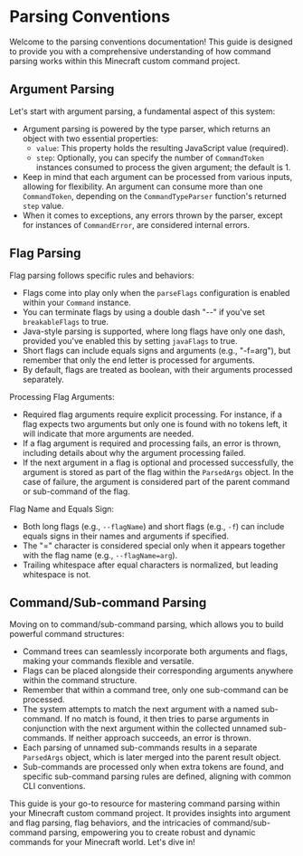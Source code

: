 # Parsing Conventions

Welcome to the parsing conventions documentation! This guide is designed to
provide you with a comprehensive understanding of how command parsing works
within this Minecraft custom command project.

## Argument Parsing

Let's start with argument parsing, a fundamental aspect of this system:

- Argument parsing is powered by the type parser, which returns an object with
  two essential properties:
  - `value`: This property holds the resulting JavaScript value (required).
  - `step`: Optionally, you can specify the number of `CommandToken` instances
  consumed to process the given argument; the default is 1.
- Keep in mind that each argument can be processed from various inputs, allowing
  for flexibility. An argument can consume more than one `CommandToken`, depending
  on the `CommandTypeParser` function's returned `step` value.
- When it comes to exceptions, any errors thrown by the parser, except for
  instances of `CommandError`, are considered internal errors.

## Flag Parsing

Flag parsing follows specific rules and behaviors:

- Flags come into play only when the `parseFlags` configuration is enabled within
  your `Command` instance.
- You can terminate flags by using a double dash "--" if you've set `breakableFlags`
  to true.
- Java-style parsing is supported, where long flags have only one dash, provided
  you've enabled this by setting `javaFlags` to true.
- Short flags can include equals signs and arguments (e.g., "-f=arg"), but remember
  that only the end letter is processed for arguments.
- By default, flags are treated as boolean, with their arguments processed separately.

Processing Flag Arguments:

- Required flag arguments require explicit processing. For instance, if a flag
  expects two arguments but only one is found with no tokens left, it will
  indicate that more arguments are needed.
- If a flag argument is required and processing fails, an error is thrown,
  including details about why the argument processing failed.
- If the next argument in a flag is optional and processed successfully, the
  argument is stored as part of the flag within the `ParsedArgs` object. In the
  case of failure, the argument is considered part of the parent command or
  sub-command of the flag.

Flag Name and Equals Sign:

- Both long flags (e.g., `--flagName`) and short flags (e.g., `-f`) can include
  equals signs in their names and arguments if specified.
- The "=" character is considered special only when it appears together with the
  flag name (e.g., `--flagName=arg`).
- Trailing whitespace after equal characters is normalized, but leading whitespace
  is not.

## Command/Sub-command Parsing

Moving on to command/sub-command parsing, which allows you to build powerful
command structures:

- Command trees can seamlessly incorporate both arguments and flags, making your
  commands flexible and versatile.
- Flags can be placed alongside their corresponding arguments anywhere within the
  command structure.
- Remember that within a command tree, only one sub-command can be processed.
- The system attempts to match the next argument with a named sub-command. If no
  match is found, it then tries to parse arguments in conjunction with the next
  argument within the collected unnamed sub-commands. If neither approach succeeds,
  an error is thrown.
- Each parsing of unnamed sub-commands results in a separate `ParsedArgs` object,
  which is later merged into the parent result object.
- Sub-commands are processed only when extra tokens are found, and specific
  sub-command parsing rules are defined, aligning with common CLI conventions.

This guide is your go-to resource for mastering command parsing within your Minecraft custom command project. It provides insights into argument and flag parsing, flag behaviors, and the intricacies of command/sub-command parsing, empowering you to create robust and dynamic commands for your Minecraft world. Let's dive in!

